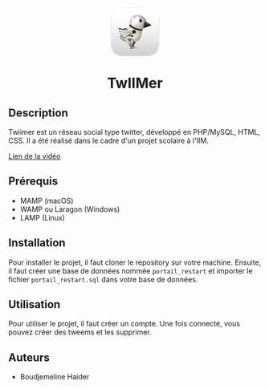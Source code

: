 <h1 align="center">
  <img src="img/logo_400.png" width="100">
  <p size="54px" align="center">TwIIMer</p>
</h1>

## Description

Twiimer est un réseau social type twitter, développé en PHP/MySQL, HTML, CSS. Il a été réalisé dans le cadre d'un projet scolaire à l'IIM.

[Lien de la vidéo](https://youtu.be/kkdxUpA6Dmw)

## Prérequis

- MAMP (macOS)
- WAMP ou Laragon (Windows)
- LAMP (Linux)

## Installation

Pour installer le projet, il faut cloner le repository sur votre machine. Ensuite, il faut créer une base de données nommée `portail_restart` et importer le fichier `portail_restart.sql` dans votre base de données.

## Utilisation

Pour utiliser le projet, il faut créer un compte. Une fois connecté, vous pouvez créer des tweems et les supprimer.

## Auteurs

- Boudjemeline Haider

